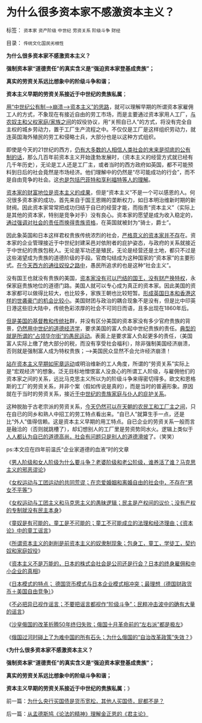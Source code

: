 # 为什么很多资本家不感激资本主义？

标签： `资本家` `资产阶级` `中世纪` `劳资关系` `阶级斗争` `财经` 

目录： `传统文化国民劣根性`

**为什么很多资本家不感激资本主义？**

**强制资本家“道德责任”的真实含义是“强迫资本家登基成贵族”；**

**真实的劳资关系远比想象中的阶级斗争和谐；**

**资本主义早期的劳资关系接近于中世纪的贵族私属**；

[用“中世纪公有制——>崩溃——>资本主义”的思路](../../../2011/5/17/人类发展从公有制走向私有制.md)，就可以理解早期的所谓资本家雇佣工人的方式，不象现在有接近自由的劳工市场，而是主要通过资本家用人工厂，[与农奴主和父权家庭/家族之间](../../../2012/4/11/父权家庭中的子女地位低于奴隶.md)的奴役协议，用“关照自已人”的方式，将没有完全自主权的城乡劳动力，置于工厂生产流程之中。不仅仅是工厂是这样组织劳动力，就连英国海外殖民的劳工和侵略士兵，大部分也是以这种方式组织。

即使是今天的21世纪的西方，[仍有大多数的人相信人类社会的末来是彻底的公有制的话](../../../2011/7/18/明确美式民主优越性，否定“全面西化”.md)，那么几百年前资本主义开始逢勃发展时，（资本主义的经营方式就已经有几千年历史），无论是工人还是工厂主，或者当时的西方政府如英国，都不可能预料到日后的社会竟然是市场经济。他们理解中的仍然是“尽可能成功的行会”，而不是自由竞争的社会。这[也是包括巴菲特和享利福特等人的理解](../../../2011/10/16/占领华尔街阶级斗争中的替罪羊.md)。

[资本家的财富地位是资本主义的成果](../../../2011/11/17/贵族蔑视平民，富人鄙视穷人.md)，但是“资本主义”不是一个可以感恩的人。何况很多资本家的成功，首先来自于国王恩赐的垄断权力，如日本明治维新时期的新财阀。因此资本家常常把成功归结于自已的经营才能，而指责“资本主义”（实际上是其他的资本家，特别是竞争对手）没有良心。资本家的愿望是成为收入稳定的，[通过强调对社会的责任而换得贵族资格](../../../2011/11/16/“信仰”“无私”“道德”“向弱者倾斜”的含义.md)，在英国就被封为“骑士，爵士”。

因此象英国和日本这样君权贵族传统浓烈的社会，[严格意义的资本家并不存](../../../2011/6/17/逐利的资本保证了物美价廉高安全性.md)在。资本家的企业管理接近于中世纪封建采邑对依附者的庇护姿态，与政府的关系就接近于中世纪的贵族包税人。无论是军功还是殖民，无论是经营还是土地，都只不过是这些渴望成为贵族的道德阶级的手段。官商勾结成为这种国家的“资本家”的主要形式。[在今天西方的通往奴役之路中](../../../2011/6/3/工团主义的特权最大化.md)，愚民所追求的也是这种“社会主义”。

没有国王也就没有贵族的美国，[资本家没有可以巴结的国王，没有财产换特权](../../../2011/5/31/工团主义：资本家“逐权不成”方“逐利”.md)，永保家庭贵族地位的道德门路。美国人就可以专心成为真正的资本家。因此美国的资本家都可以做得比较大，也比较多，家族王朝也比较短暂。[形成英国日本和香港这样的世袭豪门的机会比较小](../../../2010/10/2/陈晓乍成了黄光裕的包衣？.md)。美国财团与政治的耦合现象不是没有，但是比中印英日港这些旧大陆中，传统色彩浓厚的社会不可同日而语，且多出现在1860年后。

[但是美国的基督教和传统社](../../../2012/4/10/走在罗马帝国两千年前的十字路口.md)群，并没有区分美国的资本家没有多少官府贵族的背景，[仍然用中世纪的道德经济学](../../../2011/12/8/中世纪延续至今的道德经济学.md)，要求美国的富人负起中世纪贵族的责任。[典型的就是所谓的“占领华尔街”的愚民运动](../../../2011/10/17/颠倒的资本主义发展史，民粹的逻辑.md)。表面上是要求富人负起更多的责任，（美国富人实际上缴了绝大部分的税，而没有享受社会福利），除非强制美国经济崩溃，否则就是强制富人成为特权贵族；——>美国民众显然不会允许经济崩溃！

[站在资本主义早期如宪章运动](../../../2011/12/18/宪章运动与工会的区别，1830s英国废除《党禁令》.md)或明治维新的工人角度，所谓的“劳资关系”实际上是“宏观经济”的想象。泛无目标地憎恨富人没良心的所谓工人阶级，与雇佣他们的资本家之间的关系，远比马克思主义所以为的阶级斗争来得密切得多。欧文和恩格斯的工厂的劳资关系，并非个案（假如传说是真的），而是当时的普遍形象。原因就在于当时的劳资关系，接近[于中世纪的贵族家庭与仆人的庇护关系](../../../2012/1/30/传统国家的存在意义就是社会保障，国家－家族－家庭保障体系.md)。

这种脱胎于古老宗派的劳资关系，[今天仍然可以在天朝的农民工和工厂主之间](../../../2009/10/20/&quot;被制造的农民工&quot;不是移民.md)，只在自已的同乡和熟人中招工的劳工特点看出来。“自已人”就算生手一点，还是比“外人”值得信赖。这是资本主义早期的用工特点。自已企业的劳资关系一般而言是融洽的（否则就跳槽了），却幻想别人的工厂里是劳资势同水火。逻辑上类似于[人人都认为自已的道德高尚，社会有问题只是别人的道德滑坡](../../../2009/7/26/极左特权卫士的道德优越感来自何处.md)了。（笑笑）

ps:本文应在四年前温氏“企业家道德的血液”时的文章



《[男人阶级和女人阶级为什么要斗争？老婆阶级和老公阶级，谁养活了谁？马克思主义的邪恶谬论](../../../2012/4/15/男人阶级和女人阶级的斗争？老婆和老公谁养活了谁？.md)》

《[女权运动与工团运动的共同荒谬；在恋爱婚姻和离婚自由的社会中，不存在“男女不平等”](../../../2012/4/15/女权运动与工团运动的愚昧逻辑.md)》

《[女权运动与工团主义和马克思主义的愚昧逻辑；民主是产权间的议价；没有产权的专制就没有民主本身](../../../2012/4/15/“选举就是民主，民主总比专制好”的愚昧信仰.md)》

《[童奴是有可能的，童工是不可能的；童工不可能成立的法理和经济理由；《资本论》中的童工谣言](../../../2012/4/16/童奴是有可能的，童工是不存在的；.md)》

《[所谓资本主义的剥削是前资本主义的奴隶制现象；包身工，童工，学徒工，契约奴和家庭奴役](../../../2012/4/16/包身工，童工，学徒工，契约奴，和家庭奴役.md)》

《[资本主义不是万能的，日本的株式会社会是公司还是行会？日本的终身雇佣和中小企业的真相](../../../2012/4/16/日本株式会社，终身雇佣和中小企业的真相.md)》

《[日本模式的特点；
德国货币模式与日本企业模式相冲突；最理想（德国财政货币＋美国自由竞争）](../../../2012/4/16/德国模式与日本模式不可调和；及最理想的经济模式.md)》

《[不必把异已视作谣言；不要把谣言都视作“阶级斗争”；民粹冲击波中的确有大量的谣言](../../../2012/4/17/谣言有危害，防范谣言也有代价.md)》

《[沙皇俄国的改革折腾50年终归失败；俄国十月革命前的“左右派”都是极左](../../../2012/4/17/沙皇俄国的改革折腾了50年.md)》

《[俄国过河时碰上了为难中国的所有石头；为什么俄国的“自治改革政策”失效？](../../../2012/4/17/“忘恩负义的波兰”是“俄国不可分割的领土”.md)》

《**为什么很多资本家不感激资本主义？**

**强制资本家“道德责任”的真实含义是“强迫资本家登基成贵族”；**

**真实的劳资关系远比想象中的阶级斗争和谐；**

**资本主义早期的劳资关系接近于中世纪的贵族私属**；》



前一篇：[为什么央行买国债是货币宽松，其他人买国债，屁都不是？](../../../2013/12/26/为什么央行买国债是货币宽松，其他人买国债，屁都不是？.md)

后一篇：[从孟德斯鸠《论法的精神》理解金正恩的《君主论》](../../../2013/12/27/从孟德斯鸠《论法的精神》理解金正恩的《君主论》.md)